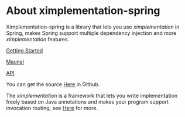 # About ximplementation-spring
Ximplementation-spring is a library that lets you use <i>ximplementation</i> in Spring, makes Spring support multiple dependency injection and more <i>ximplementation</i> features.

[Getting Started](getting-started.html)

[Maunal](manual.html)

[API](apidocs/index.html)

You can get the source [Here](https://github.com/ximplementation/ximplementation-spring) in Github.

The <i>ximplementation</i> is a framework that lets you write implementation freely based on Java annotations and makes your program support invocation routing, see [Here](https://github.com/ximplementation/ximplementation) for more.
